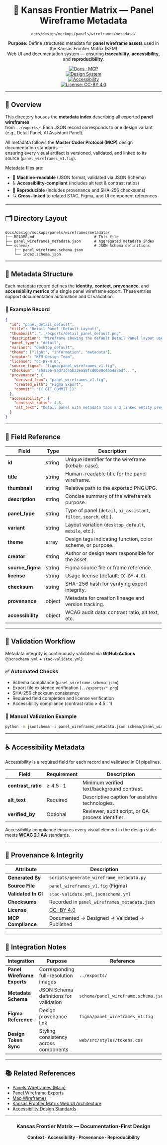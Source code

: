 <div align="center">

# 🧾 Kansas Frontier Matrix — Panel Wireframe Metadata  
`docs/design/mockups/panels/wireframes/metadata/`

**Purpose:** Define structured metadata for **panel wireframe assets** used in the Kansas Frontier Matrix (KFM)  
Web UI and documentation system — ensuring **traceability**, **accessibility**, and **reproducibility**.

[![Docs · MCP](https://img.shields.io/badge/Docs-MCP-blue)](../../../../../..)  
[![Design System](https://img.shields.io/badge/Design-System-green)](../../../../../..)  
[![Accessibility](https://img.shields.io/badge/Accessibility-WCAG%202.1%20AA-yellow)](../../../../../..)  
[![License: CC-BY 4.0](https://img.shields.io/badge/License-CC--BY%204.0-lightgrey)](../../../../../../LICENSE)

</div>

---

## 🧭 Overview

This directory houses the **metadata index** describing all exported **panel wireframes**  
from `../exports/`. Each JSON record corresponds to one design variant (e.g., Detail Panel, AI Assistant Panel).  

All metadata follows the **Master Coder Protocol (MCP)** design documentation standards —  
ensuring every visual artifact is versioned, validated, and linked to its source (`panel_wireframes_v1.fig`).

Metadata files are:
- 🧾 **Machine-readable** (JSON format, validated via JSON Schema)  
- ♿ **Accessibility-compliant** (includes alt text & contrast ratios)  
- 🔁 **Reproducible** (includes provenance and SHA-256 checksums)  
- 🔍 **Cross-linked** to related STAC, Figma, and UI component references  

---

## 🗂️ Directory Layout

```text
docs/design/mockups/panels/wireframes/metadata/
├── README.md                           # This file
├── panel_wireframes_metadata.json      # Aggregated metadata index
└── schema/                             # JSON Schema definitions
    ├── panel_wireframe.schema.json
    └── index.schema.json
````

---

## 🧱 Metadata Structure

Each metadata record defines the **identity**, **context**, **provenance**, and **accessibility metrics**
of a single panel wireframe export. These entries support documentation automation and CI validation.

### 🧩 Example Record

```json
{
  "id": "panel_detail_default",
  "title": "Detail Panel (Default Layout)",
  "thumbnail": "../exports/detail_panel_default.png",
  "description": "Wireframe showing the default Detail Panel layout used to display entity data.",
  "panel_type": "detail",
  "variant": "desktop_default",
  "theme": ["light", "information", "metadata"],
  "creator": "KFM Design Team",
  "license": "CC-BY-4.0",
  "source_figma": "figma/panel_wireframes_v1.fig",
  "checksum": "sha256-9ad73c45b23eaa8fcd0b98c4a54a8adf...",
  "provenance": {
    "derived_from": "panel_wireframes_v1.fig",
    "created_with": "Figma Export",
    "commit": "{{ GIT_COMMIT }}"
  },
  "accessibility": {
    "contrast_ratio": 4.8,
    "alt_text": "Detail panel with metadata tabs and linked entity preview."
  }
}
```

---

## 🧩 Field Reference

| Field             | Type   | Description                                                         |
| ----------------- | ------ | ------------------------------------------------------------------- |
| **id**            | string | Unique identifier for the wireframe (kebab-case).                   |
| **title**         | string | Human-readable title for the panel wireframe.                       |
| **thumbnail**     | string | Relative path to the exported PNG/JPG.                              |
| **description**   | string | Concise summary of the wireframe’s purpose.                         |
| **panel_type**    | string | Type of panel (`detail`, `ai_assistant`, `filter`, `search`, etc.). |
| **variant**       | string | Layout variation (`desktop_default`, `mobile`, etc.).               |
| **theme**         | array  | Design tags indicating function, color scheme, or purpose.          |
| **creator**       | string | Author or design team responsible for the asset.                    |
| **source_figma**  | string | Figma source file or frame reference.                               |
| **license**       | string | Usage license (default: `CC-BY-4.0`).                               |
| **checksum**      | string | SHA-256 hash for verifying export integrity.                        |
| **provenance**    | object | Metadata for creation lineage and version tracking.                 |
| **accessibility** | object | WCAG audit data: contrast ratio, alt text, etc.                     |

---

## 🧮 Validation Workflow

Metadata integrity is continuously validated via **GitHub Actions** (`jsonschema.yml` + `stac-validate.yml`).

### ✅ Automated Checks

* Schema compliance (`panel_wireframe.schema.json`)
* Export file existence verification (`../exports/*.png`)
* SHA-256 checksum consistency
* Required field completion and license verification
* Accessibility compliance (contrast ratio ≥ 4.5 : 1)

### 🧰 Manual Validation Example

```bash
python -m jsonschema -i panel_wireframes_metadata.json schema/panel_wireframe.schema.json
```

---

## ♿ Accessibility Metadata

Accessibility is a required field for each record and validated in CI pipelines.

| Field              | Requirement | Description                                       |
| ------------------ | ----------- | ------------------------------------------------- |
| **contrast_ratio** | ≥ 4.5 : 1   | Minimum verified text/background contrast.        |
| **alt_text**       | Required    | Descriptive caption for assistive technologies.   |
| **verified_by**    | Optional    | Reviewer, audit script, or QA process identifier. |

Accessibility compliance ensures every visual element in the design suite meets **WCAG 2.1 AA** standards.

---

## 🧾 Provenance & Integrity

| Attribute           | Description                                   |
| ------------------- | --------------------------------------------- |
| **Generated By**    | `scripts/generate_wireframe_metadata.py`      |
| **Source File**     | `panel_wireframes_v1.fig` (Figma)             |
| **Validated In CI** | `stac-validate.yml`, `jsonschema.yml`         |
| **Checksums**       | Recorded in `panel_wireframes_metadata.json`  |
| **License**         | [CC-BY 4.0](../../../../../../LICENSE)        |
| **MCP Compliance**  | Documented → Designed → Validated → Published |

---

## 🧭 Integration Notes

| Integration                 | Purpose                                | Reference                            |
| --------------------------- | -------------------------------------- | ------------------------------------ |
| **Panel Wireframe Exports** | Corresponding full-resolution images   | `../exports/`                        |
| **Metadata Schema**         | JSON Schema definitions for validation | `schema/panel_wireframe.schema.json` |
| **Figma Reference**         | Design provenance link                 | `figma/panel_wireframes_v1.fig`      |
| **Design Token Sync**       | Styling consistency across components  | `web/src/styles/tokens.css`          |

---

## 📚 Related References

* [Panels Wireframes (Main)](../README.md)
* [Panel Wireframe Exports](../exports/README.md)
* [Map Wireframes](../../../map/wireframes/README.md)
* [Kansas Frontier Matrix Web UI Architecture](../../../../../../architecture/web_ui_architecture_review.md)
* [Accessibility Design Standards](../../../../design/reviews/accessibility/README.md)

---

<div align="center">

### Kansas Frontier Matrix — Documentation-First Design

**Context · Accessibility · Provenance · Reproducibility**

</div>
